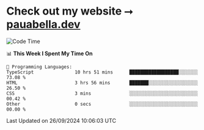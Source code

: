 # Check out my website ⭢ [pauabella.dev](https://pauabella.dev)

<!--START_SECTION:waka-->
![Code Time](http://img.shields.io/badge/Code%20Time-3%2C749%20hrs%2031%20mins-blue)

📊 **This Week I Spent My Time On** 

```text
💬 Programming Languages: 
TypeScript               10 hrs 51 mins      ██████████████████░░░░░░░   73.08 % 
HTML                     3 hrs 56 mins       ███████░░░░░░░░░░░░░░░░░░   26.50 % 
CSS                      3 mins              ░░░░░░░░░░░░░░░░░░░░░░░░░   00.42 % 
Other                    0 secs              ░░░░░░░░░░░░░░░░░░░░░░░░░   00.00 % 
```


 Last Updated on 26/09/2024 10:06:03 UTC
<!--END_SECTION:waka-->
